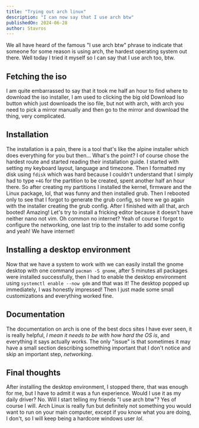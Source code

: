 ```yaml
---
title: "Trying out arch linux"
description: "I can now say that I use arch btw"
publishedOn: 2024-06-28
author: Stavros
---
```


We all have heard of the famous "I use arch btw" phrase to indicate that someone for some reason is using arch, the hardest operating system out there. Well today I tried it myself so I can say that I use arch too, btw.

## Fetching the iso

I am quite embarrassed to say that it took me half an hour to find where to download the iso installer, I am used to clicking the big old Download Iso button which just downloads the iso file, but not with arch, with arch you need to pick a mirror manually and then go to the mirror and download the thing, very complicated.

## Installation

The installation is a pain, there is a tool that's like the alpine installer which does everything for you but then... What's the point? I of course chose the hardest route and started reading their installation guide. I started with setting my keyboard layout, language and timezone. Then I formatted my disk using `fdisk` which was hard because I couldn't understand that I simply had to type `+4G` for the partition to be created, spent another half an hour there. So after creating my partitions I installed the kernel, firmware and the Linux package, lol, that was funny and then installed grub. Then I rebooted only to see that I forgot to generate the grub config, so here we go again with the installer creating the grub config. After I finished with all that, arch booted! Amazing! Let's try to install a fricking editor because it doesn't have neither nano not vim. Oh common no internet? Yeah of course I forgot to configure the networking, one last trip to the installer to add some config and yeah! We have internet!

## Installing a desktop environment

Now that we have a system to work with we can easily install the gnome desktop with one command `pacman -S gnome`, after 5 minutes all packages were installed successfully, then I had to enable the desktop environment using `systemctl enable --now gdm` and that was it! The desktop popped up immediately, I was honestly impressed! Then I just made some small customizations and everything worked fine.

## Documentation

The documentation on arch is one of the best docs sites I have ever seen, it is really helpful, _I mean it needs to be with how hard the OS is_, and everything it says actually works. The only "issue" is that sometimes it may have a small section describing something important that I don't notice and skip an important step, _networking_.

## Final thoughts

After installing the desktop environment, I stopped there, that was enough for me, but I have to admit it was a fun experience. Would I use it as my daily driver? No. Will I start telling my friends "I use arch btw"? Yes of course I will. Arch Linux is really fun but definitely not something you would want to run on your main computer, except if you know what you are doing, I don't, so I will keep being a hardcore windows user _lol_.
